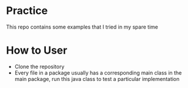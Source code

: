 # Practice
This repo contains some examples that I tried in my spare time

# How to User
* Clone the repository
* Every file in a package usually has a corresponding main class in the main package,
  run this java class to test a particular implementation
